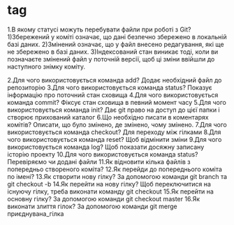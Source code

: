 # tag
1.В якому статусі можуть перебувати файли при роботі з Git?
  1)Збережений у коміті означає, що дані безпечно збережено в локальній базі даних.
  2)Змінений означає, що у файл внесено редагування, які ще не збережено в базі даних.
  3)Індексований стан виникає тоді, коли ви позначаєте змінений файл у поточній версії, щоб ці зміни ввійшли до наступного знімку коміту.

2.Для чого використовується команда add?
Додає необхідний файл до репозиторію
3.Для чого використовується команда status?
Показує інформацію про поточний стан сховища
4.Для чого використовується команда commit?
Фіксує стан сховища в певний момент часу
5.Для чого використовується команда init?
Дає git право на доступ до цієї папки і створює прихований каталог
6.Що необхідно писати в коментарях комітів?
Описати, що було змінено, де змінено, чому змінено.
7.Для чого використовується команда checkout?
Для переходу між гілками
8.Для чого використовується команда reset?
Щоб відмінити зміни
9.Для чого використовується команда log?
Щоб показати досяжну записану історію проекту
10.Для чого використовується команда status?
Перевіряємо чи додані файли
11.Як відновити кілька файлів з попередньо створеного коміта?
12.Як перейди до попереднього коміта по імені?
13.Як створити нову гілку?
За допомогою команди git branch та git checkout -b
14.Як перейти на нову гілку?
Щоб переключитися на існуючу гілку, треба виконати команду git
checkout
15.Як перейти на основну гілку?
За допомогою команди git checkout master
16.Як виконати злиття гілок?
За допомогою команди git merge приєднувана_гілка 
